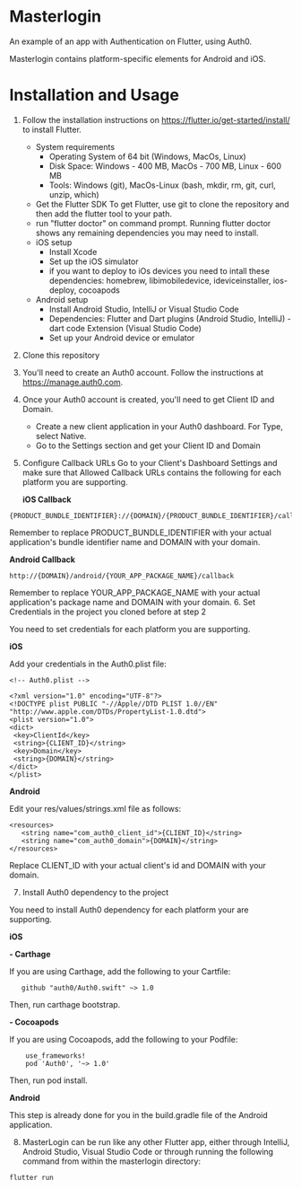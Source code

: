 # Masterlogin
An example of an app with Authentication on Flutter, using Auth0.

Masterlogin contains platform-specific elements for Android and iOS.

# Installation and Usage
1. Follow the installation instructions on https://flutter.io/get-started/install/ to install Flutter.
    * System requirements
        * Operating System of 64 bit (Windows, MacOs, Linux)
        * Disk Space: Windows - 400 MB, MacOs - 700 MB, Linux - 600 MB
        * Tools: Windows (git), MacOs-Linux (bash, mkdir, rm, git, curl, unzip, which)
    * Get the Flutter SDK
To get Flutter, use git to clone the repository and then add the flutter tool to your path.
    * run "flutter doctor" on command prompt.
    Running flutter doctor shows any remaining dependencies you may need to install.
    * iOS setup
        - Install Xcode
        - Set up the iOS simulator
        - if you want to deploy to iOs devices you need to intall these dependencies:
    homebrew, libimobiledevice, ideviceinstaller, ios-deploy, cocoapods
    * Android setup 
        - Install Android Studio, IntelliJ or Visual Studio Code
        - Dependencies: Flutter and Dart plugins (Android Studio, IntelliJ) - dart code Extension (Visual Studio Code)
        - Set up your Android device or emulator
2. Clone this repository 
3. You'll need to create an Auth0 account. Follow the instructions at https://manage.auth0.com.
4. Once your Auth0 account is created, you'll need to get Client ID and Domain.
    - Create a new client application in your Auth0 dashboard. For Type, select Native.
    - Go to the Settings section and get your Client ID and Domain
5. Configure Callback URLs
  Go to your Client's Dashboard Settings and make sure that Allowed Callback URLs contains the
  following for each platform you are supporting.

    **iOS Callback**
```
{PRODUCT_BUNDLE_IDENTIFIER}://{DOMAIN}/{PRODUCT_BUNDLE_IDENTIFIER}/callback
```
Remember to replace PRODUCT_BUNDLE_IDENTIFIER with your actual application's bundle identifier name and DOMAIN with your domain.

   **Android Callback**
```
http://{DOMAIN}/android/{YOUR_APP_PACKAGE_NAME}/callback
```
Remember to replace YOUR_APP_PACKAGE_NAME with your actual application's package name and DOMAIN with your domain.
6. Set Credentials in the project you cloned before at step 2

  You need to set credentials for each platform you are supporting.
    
   **iOS**
    
Add your credentials in the Auth0.plist file:
 ```
<!-- Auth0.plist -->

<?xml version="1.0" encoding="UTF-8"?>
<!DOCTYPE plist PUBLIC "-//Apple//DTD PLIST 1.0//EN" "http://www.apple.com/DTDs/PropertyList-1.0.dtd">
<plist version="1.0">
<dict>
  <key>ClientId</key>
  <string>{CLIENT_ID}</string>
  <key>Domain</key>
  <string>{DOMAIN}</string>
</dict>
</plist>
 ```

  **Android**
  
Edit your res/values/strings.xml file as follows:
  ```
 <resources>
     <string name="com_auth0_client_id">{CLIENT_ID}</string>
     <string name="com_auth0_domain">{DOMAIN}</string>
 </resources>
  ```

 Replace CLIENT_ID with your actual client's id and DOMAIN with your domain.

7. Install Auth0 dependency to the project 

You need to install Auth0 dependency for each platform your are supporting.

 **iOS**
 
 **- Carthage**
 
If you are using Carthage, add the following to your Cartfile:

```
   github "auth0/Auth0.swift" ~> 1.0
```
 Then, run carthage bootstrap.

 **- Cocoapods**
 
If you are using Cocoapods, add the following to your Podfile:

```
    use_frameworks!
    pod 'Auth0', '~> 1.0'
```
Then, run pod install.

 **Android**

This step is already done for you in the build.gradle file of the Android application.

8. MasterLogin can be run like any other Flutter app, either through IntelliJ, Android Studio, Visual Studio Code or
 through running the following command from within the masterlogin directory:

```
flutter run
```

